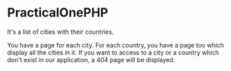 # PracticalOnePHP

It's a list of cities with their countries.

You have a page for each city.
For each country, you have a page too which display all the cities in it.
If you want to access to a city or a country which don't exist in our application, a 404 page will be displayed.
